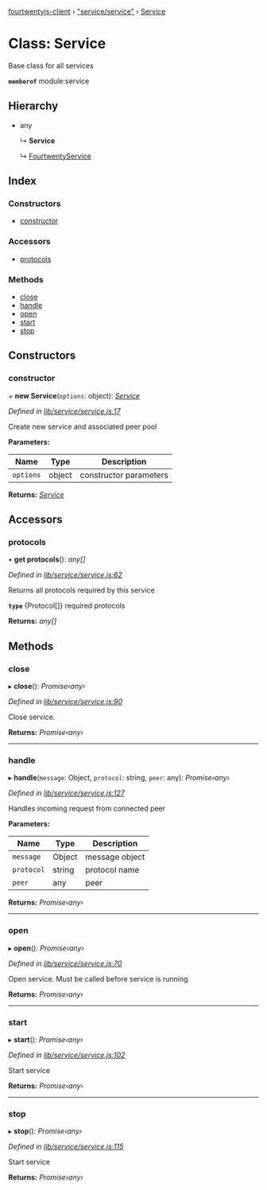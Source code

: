 [fourtwentyjs-client](../README.md) › ["service/service"](../modules/_service_service_.md) › [Service](_service_service_.service.md)

# Class: Service

Base class for all services

**`memberof`** module:service

## Hierarchy

* any

  ↳ **Service**

  ↳ [FourtwentyService](_service_fourtwentyservice_.fourtwentyservice.md)

## Index

### Constructors

* [constructor](_service_service_.service.md#constructor)

### Accessors

* [protocols](_service_service_.service.md#protocols)

### Methods

* [close](_service_service_.service.md#close)
* [handle](_service_service_.service.md#handle)
* [open](_service_service_.service.md#open)
* [start](_service_service_.service.md#start)
* [stop](_service_service_.service.md#stop)

## Constructors

###  constructor

\+ **new Service**(`options`: object): *[Service](_service_service_.service.md)*

*Defined in [lib/service/service.js:17](https://github.com/420integrated/fourtwentyjs-client/blob/master/lib/service/service.js#L17)*

Create new service and associated peer pool

**Parameters:**

Name | Type | Description |
------ | ------ | ------ |
`options` | object | constructor parameters |

**Returns:** *[Service](_service_service_.service.md)*

## Accessors

###  protocols

• **get protocols**(): *any[]*

*Defined in [lib/service/service.js:62](https://github.com/420integrated/fourtwentyjs-client/blob/master/lib/service/service.js#L62)*

Returns all protocols required by this service

**`type`** {Protocol[]} required protocols

**Returns:** *any[]*

## Methods

###  close

▸ **close**(): *Promise‹any›*

*Defined in [lib/service/service.js:90](https://github.com/420integrated/fourtwentyjs-client/blob/master/lib/service/service.js#L90)*

Close service.

**Returns:** *Promise‹any›*

___

###  handle

▸ **handle**(`message`: Object, `protocol`: string, `peer`: any): *Promise‹any›*

*Defined in [lib/service/service.js:127](https://github.com/420integrated/fourtwentyjs-client/blob/master/lib/service/service.js#L127)*

Handles incoming request from connected peer

**Parameters:**

Name | Type | Description |
------ | ------ | ------ |
`message` | Object | message object |
`protocol` | string | protocol name |
`peer` | any | peer |

**Returns:** *Promise‹any›*

___

###  open

▸ **open**(): *Promise‹any›*

*Defined in [lib/service/service.js:70](https://github.com/420integrated/fourtwentyjs-client/blob/master/lib/service/service.js#L70)*

Open service. Must be called before service is running

**Returns:** *Promise‹any›*

___

###  start

▸ **start**(): *Promise‹any›*

*Defined in [lib/service/service.js:102](https://github.com/420integrated/fourtwentyjs-client/blob/master/lib/service/service.js#L102)*

Start service

**Returns:** *Promise‹any›*

___

###  stop

▸ **stop**(): *Promise‹any›*

*Defined in [lib/service/service.js:115](https://github.com/420integrated/fourtwentyjs-client/blob/master/lib/service/service.js#L115)*

Start service

**Returns:** *Promise‹any›*

